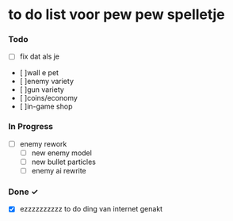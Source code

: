 # to do list voor pew pew spelletje

### Todo

- [ ] fix dat als je   
- [ ]wall e pet
- [ ]enemy variety
- [ ]gun variety
- [ ]coins/economy
- [ ]in-game shop

### In Progress

- [ ] enemy rework
  - [ ] new enemy model
  - [ ] new bullet particles
  - [ ] enemy ai rewrite

### Done ✓

- [x] ezzzzzzzzzz to do ding van internet genakt

